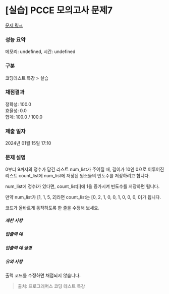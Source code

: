 # [실습] PCCE 모의고사 문제7



[문제 링크](https://campus.programmers.co.kr/tryouts/109975/challenges#) 

### 성능 요약

메모리: undefined, 시간: undefined

### 구분

코딩테스트 특강 > 실습

### 채점결과

정확성: 100.0<br/>효율성: 0.0<br/>합계: 100.0 / 100.0

### 제출 일자

2024년 01월 15일 17:10

### 문제 설명

<p>

0부터 9까지의 정수가 담긴 리스트 num_list가 주어질 때, 길이가 10인 0으로 이루어진 리스트 count_list에 num_list에 저장된 원소들의 빈도수를 저장하려고 합니다.

num_list에 정수i가 있다면, count_list[i]에 1을 증가시켜 빈도수를 저장하면 됩니다.

만약 num_list가 [1, 1, 5, 2]라면 count_list는 [0, 2, 1, 0, 0, 1, 0, 0, 0, 0]가 됩니다.

코드가 올바르게 동작하도록 한 줄을 수정해 보세요.

</p>



<h5>제한 사항</h5>



<h5>입출력 예</h5>


<h5>입출력 예 설명</h5>


<h5>유의 사항</h5>
출력 코드를 수정하면 채점되지 않습니다.

> 출처: 프로그래머스 코딩 테스트 특강